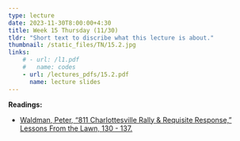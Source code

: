 ```yaml
---
type: lecture
date: 2023-11-30T8:00:00+4:30
title: Week 15 Thursday (11/30)
tldr: "Short text to discribe what this lecture is about."
thumbnail: /static_files/TN/15.2.jpg
links: 
    # - url: /l1.pdf
    #   name: codes
    - url: /lectures_pdfs/15.2.pdf
      name: lecture slides
---
```

**Readings:**
- [Waldman, Peter, “811 Charlottesville Rally & Requisite Response,” Lessons From the Lawn, 130 - 137.](/readings_pdfs/week2/TH/r1.pdf)



